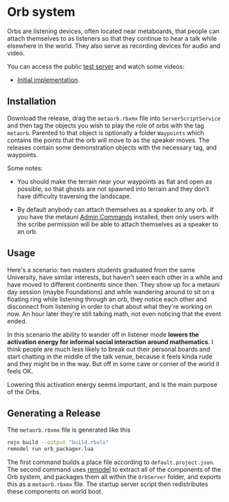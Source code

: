 # Orb system

Orbs are listening devices, often located near metaboards, that people can attach themselves to as listeners so that they continue to hear a talk while elsewhere in the world. They also serve as recording devices for audio and video.

You can access the public [test server](https://www.roblox.com/games/8369549984/Orb-test) and watch some videos:

- [Initial implementation](https://youtu.be/0vuNKcCv1sk).

## Installation

Download the release, drag the `metaorb.rbxmx` file into `ServerScriptService` and then tag the objects you wish to play the role of orbs with the tag `metaorb`. Parented to that object is optionally a folder `Waypoints` which contains the points that the orb will move to as the speaker moves. The releases contain some demonstration objects with the necessary tag, and waypoints.

Some notes:

* You should make the terrain near your waypoints as flat and open as possible, so that ghosts are not spawned into terrain and they don't have difficulty traversing the landscape.

* By default anybody can attach themselves as a speaker to any orb. If you have the metauni [Admin Commands](https://github.com/metauni/admin) installed, then only users with the scribe permission will be able to attach themselves as a speaker to an orb.

## Usage

Here's a scenario: two masters students graduated from the same University, have similar interests, but haven't seen each other in a while and have moved to different continents since then. They show up for a metauni day session (maybe Foundations) and while wandering around to sit on a floating ring while listening through an orb, they notice each other and disconnect from listening in order to chat about what they're working on now. An hour later they're still talking math, not even noticing that the event ended.

In this scenario the ability to wander off in listener mode **lowers the activation energy for informal social interaction around mathematics**. I think people are much less likely to break out their personal boards and start chatting in the middle of the talk venue, because it feels kinda rude and they might be in the way. But off in some cave or corner of the world it feels OK.

Lowering this activation energy seems important, and is the main purpose of the Orbs.

## Generating a Release

The `metaorb.rbxmx` file is generated like this
```bash
rojo build --output "build.rbxlx"
remodel run orb_packager.lua
```

The first command builds a place file according to `default.project.json`.
The second command uses [remodel](https://github.com/rojo-rbx/remodel) to extract all of the components of the Orb system,
and packages them all within the `OrbServer` folder, and exports this 
as a `metaorb.rbxmx` file. The startup server script then redistributes these
components on world boot.